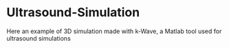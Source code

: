 # Ultrasound-Simulation
Here an example of 3D simulation made with k-Wave, a Matlab tool used for ultrasound simulations 
